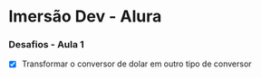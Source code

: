 <h1>Imersão Dev - Alura</h1>

<h3>Desafios - Aula 1</h3>

- [X] Transformar o conversor de dolar em outro tipo de conversor


